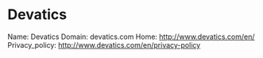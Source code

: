 
# Devatics

Name: Devatics
Domain: devatics.com
Home: http://www.devatics.com/en/
Privacy_policy: http://www.devatics.com/en/privacy-policy
